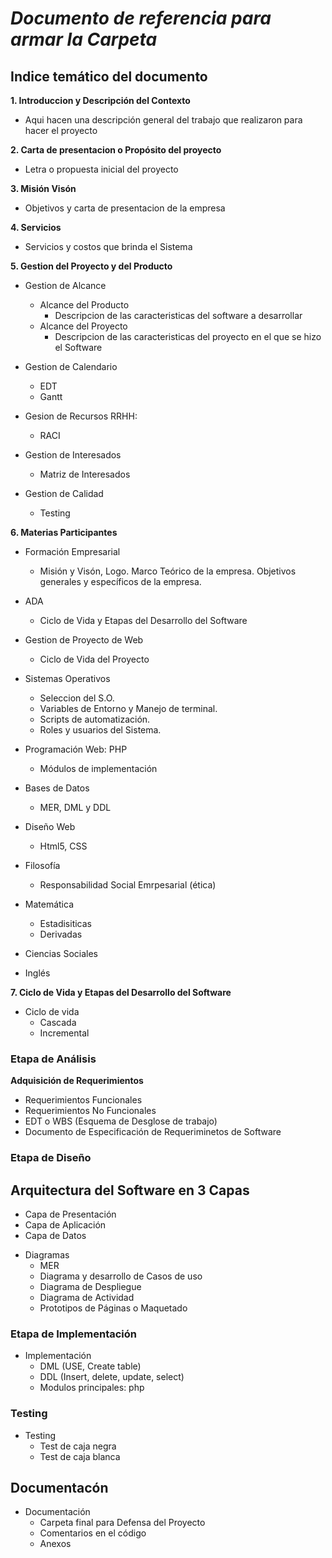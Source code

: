 # _Documento de referencia para armar la Carpeta_

## Indice temático del documento

**1. Introduccion y Descripción del Contexto**
  + Aqui hacen una descripción general del trabajo que realizaron para hacer el proyecto

**2. Carta de presentacion o Propósito del proyecto**
  + Letra o propuesta inicial del proyecto

**3. Misión Visón**
  + Objetivos y carta de presentacion de la empresa

**4. Servicios**
  + Servicios y costos que brinda el Sistema
  
**5. Gestion del Proyecto y del Producto**
  + Gestion de Alcance
    * Alcance del Producto
      - Descripcion de las caracteristicas del software a desarrollar
    * Alcance del Proyecto
      - Descripcion de las caracteristicas del proyecto en el que se hizo el Software
  + Gestion de Calendario
    * EDT
    * Gantt
    
  + Gesion de Recursos RRHH:
    * RACI
    
  + Gestion de Interesados
    * Matriz de Interesados
    
  + Gestion de Calidad
    * Testing
    
  
**6. Materias Participantes**
  + Formación Empresarial
    * Misión y Visón, Logo. Marco Teórico de la empresa. Objetivos generales y específicos de la empresa.
  + ADA
    * Ciclo de Vida y Etapas del Desarrollo del Software
  + Gestion de Proyecto de Web
    * Ciclo de Vida del Proyecto
  + Sistemas Operativos
    * Seleccion del S.O.
    * Variables de Entorno y Manejo de terminal.
    * Scripts de automatización.
    * Roles y usuarios del Sistema.
  + Programación Web: PHP
    * Módulos de implementación
  + Bases de Datos
    * MER, DML y DDL
  + Diseño Web
    * Html5, CSS 
  + Filosofía
    * Responsabilidad Social Emrpesarial (ética)
  + Matemática
    * Estadisiticas
    * Derivadas
  + Ciencias Sociales
     
  + Inglés
     

**7. Ciclo de Vida y Etapas del Desarrollo del Software**
  + Ciclo de vida
    * Cascada
    * Incremental

### Etapa de Análisis
**Adquisición de Requerimientos**
  + Requerimientos Funcionales
  + Requerimientos No Funcionales
  + EDT o WBS (Esquema de Desglose de trabajo)
  + Documento de Especificación de Requeriminetos de Software

### Etapa de Diseño
## Arquitectura del Software en 3 Capas
  + Capa de Presentación
  + Capa de Aplicación
  + Capa de Datos

* Diagramas
  + MER
  + Diagrama y desarrollo de Casos de uso
  + Diagrama de Despliegue
  + Diagrama de Actividad
  + Prototipos de Páginas o Maquetado

### Etapa de Implementación
* Implementación
  + DML (USE, Create table)
  + DDL (Insert, delete, update, select)
  + Modulos principales: php

### Testing
* Testing
  + Test de caja negra
  + Test de caja blanca


## Documentacón
* Documentación
  + Carpeta final para Defensa del Proyecto
  + Comentarios en el código
  + Anexos
